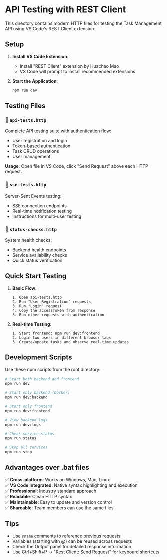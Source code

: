 # API Testing with REST Client

This directory contains modern HTTP files for testing the Task Management API using VS Code's REST Client extension.

## Setup

1. **Install VS Code Extension**: 
   - Install "REST Client" extension by Huachao Mao
   - VS Code will prompt to install recommended extensions

2. **Start the Application**:
   ```bash
   npm run dev
   ```

## Testing Files

### 📄 `api-tests.http`
Complete API testing suite with authentication flow:
- User registration and login
- Token-based authentication
- Task CRUD operations
- User management

**Usage**: Open file in VS Code, click "Send Request" above each HTTP request.

### 📄 `sse-tests.http` 
Server-Sent Events testing:
- SSE connection endpoints
- Real-time notification testing
- Instructions for multi-user testing

### 📄 `status-checks.http`
System health checks:
- Backend health endpoints
- Service availability checks
- Quick status verification

## Quick Start Testing

1. **Basic Flow**:
   ```
   1. Open api-tests.http
   2. Run "User Registration" requests
   3. Run "Login" request 
   4. Copy the accessToken from response
   5. Run other requests with authentication
   ```

2. **Real-time Testing**:
   ```
   1. Start frontend: npm run dev:frontend
   2. Login two users in different browser tabs
   3. Create/update tasks and observe real-time updates
   ```

## Development Scripts

Use these npm scripts from the root directory:

```bash
# Start both backend and frontend
npm run dev

# Start only backend (Docker)
npm run dev:backend

# Start only frontend
npm run dev:frontend

# View backend logs
npm run dev:logs

# Check service status
npm run status

# Stop all services
npm run stop
```

## Advantages over .bat files

✅ **Cross-platform**: Works on Windows, Mac, Linux  
✅ **VS Code integrated**: Native syntax highlighting and execution  
✅ **Professional**: Industry standard approach  
✅ **Readable**: Clean HTTP syntax  
✅ **Maintainable**: Easy to update and version control  
✅ **Shareable**: Team members can use the same files  

## Tips

- Use `@name` comments to reference previous requests
- Variables (starting with @) can be reused across requests
- Check the Output panel for detailed response information
- Use Ctrl+Shift+P → "Rest Client: Send Request" for keyboard shortcuts
